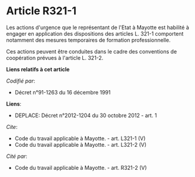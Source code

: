 # Article R321-1

Les actions d'urgence que le représentant de l'Etat à Mayotte est habilité à engager en application des dispositions des
articles L. 321-1 comportent notamment des mesures temporaires de formation professionnelle. 

Ces actions peuvent être conduites dans le cadre des conventions de coopération prévues à l'article L. 321-2.

**Liens relatifs à cet article**

_Codifié par_:

  - Décret n°91-1263 du 16 décembre 1991

**Liens**:

  - DEPLACE: Décret n°2012-1204 du 30 octobre 2012 - art. 1

_Cite_:

  - Code du travail applicable à Mayotte. - art. L321-1 (V)
  - Code du travail applicable à Mayotte. - art. L321-2 (V)

_Cité par_:

  - Code du travail applicable à Mayotte. - art. R321-2 (V)
